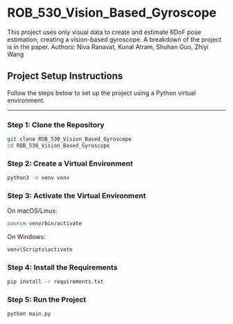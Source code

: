 # ROB_530_Vision_Based_Gyroscope

This project uses only visual data to create and estimate 6DoF pose estimation, creating a vision-based gyroscope. A breakdown of the project is in the paper. 
Authors: Niva Ranavat, Kunal Atram, Shuhan Guo, Zhiyi Wang


## Project Setup Instructions

Follow the steps below to set up the project using a Python virtual environment.

---

### Step 1: Clone the Repository

```bash
git clone ROB_530_Vision_Based_Gyroscope
cd ROB_530_Vision_Based_Gyroscope
```


### Step 2: Create a Virtual Environment

```bash
python3 -m venv venv
```

### Step 3: Activate the Virtual Environment
On macOS/Linux:

```bash
source venv/bin/activate
```


On Windows:

```bash
venv\Scripts\activate
```


### Step 4: Install the Requirements

```bash
pip install -r requirements.txt
```


### Step 5: Run the Project

```bash
python main.py
```
